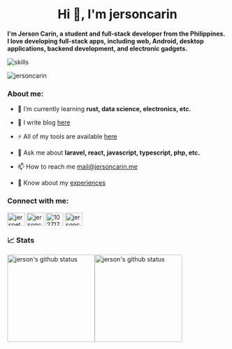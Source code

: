 <h1 align="center">Hi 👋, I'm jersoncarin</h1>

**I'm Jerson Carin, a student and full-stack developer from the Philippines. I love developing full-stack apps, including web, Android, desktop applications, backend development, and electronic gadgets.**

![skills](https://skillicons.dev/icons?i=html,css,sass,js,ts,php,wordpress,nodejs,vue,react,svelte,mongodb,mysql,py,docker,postgresql,git,figma,bash,nginx,vscode,firebase,laravel,java,androidstudio,kotlin,tailwind,flutter&theme=light)

<p align="left"> <img src="https://komarev.com/ghpvc/?username=jersoncarin&label=Profile%20views&color=0e75b6&style=flat" alt="jersoncarin" /> </p>

<h3 align="left">About me:</h3>

- 🌱 I’m currently learning **rust, data science, electronics, etc.**

- 📝 I write blog [here](https://jersoncarin.me/blog)
  
- ⚡ All of my tools are available [here](https://jersoncarin.me/tools)

- 💬 Ask me about **laravel, react, javascript, typescript, php, etc.**

- 📫 How to reach me mail@jersoncarin.me

- 📄 Know about my [experiences](https://jersoncarin.me/assets/resume.pdf)

<h3 align="left">Connect with me:</h3>
<p align="left">
<a href="https://twitter.com/jersnet_devs" target="blank"><img align="center" src="https://raw.githubusercontent.com/rahuldkjain/github-profile-readme-generator/master/src/images/icons/Social/twitter.svg" alt="jersnet_devs" height="30" width="40" /></a>
<a href="https://linkedin.com/in/jersoncarin" target="blank"><img align="center" src="https://raw.githubusercontent.com/rahuldkjain/github-profile-readme-generator/master/src/images/icons/Social/linked-in-alt.svg" alt="jersoncarin" height="30" width="40" /></a>
<a href="https://stackoverflow.com/users/10271741" target="blank"><img align="center" src="https://raw.githubusercontent.com/rahuldkjain/github-profile-readme-generator/master/src/images/icons/Social/stack-overflow.svg" alt="10271741" height="30" width="40" /></a>
<a href="https://fb.com/jersoncarinn" target="blank"><img align="center" src="https://raw.githubusercontent.com/rahuldkjain/github-profile-readme-generator/master/src/images/icons/Social/facebook.svg" alt="jersoncarinn" height="30" width="40" /></a>
</p>

### 📈 Stats
<div style="display: flex; flex-direction: row;">
 <img height="200" src="https://jersoncarin.me/api/stats?theme=dark" alt="jerson's github status"/>
 <img height="200" src="https://jersoncarin.me/api/stats?type=languages&theme=dark" alt="jerson's github status" />
</div>
